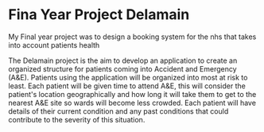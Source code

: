# Fina Year Project Delamain
 My Final year project was to design a booking system for the nhs that takes into account patients health


The Delamain project is the aim to develop an application to create an organized structure for patients coming into Accident and Emergency (A&E). Patients using the application will be organized into most at risk to least. Each patient will be given time to attend A&E, this will consider the patient's location geographically and how long it will take them to get to the nearest A&E site so wards will become less crowded. Each patient will have details of their current condition and any past conditions that could contribute to the severity of this situation.
